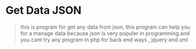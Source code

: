  # Get Data JSON
 > this is program for get any data from json, this program can help you for a manage data because json is very populer in programming and you cant try any program in php for back end ways , jquery and xml
